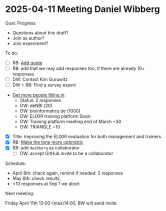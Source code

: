 # 2025-04-11 Meeting Daniel Wibberg

Goal: Progress

- Questions about this draft?
- Join as author?
- Join experiment?


To do:

- [ ] RB: [Add quote](https://github.com/NBISweden/elixir_evaluation_evaluation/issues/7)
- [ ] RB: add that we may add responses too, if there are already 10+ responses
- [ ] DW: Contact Kim Guruwitz
- [ ] DW + RB: Find a survey expert
- [Get more people filling in](https://github.com/NBISweden/elixir_evaluation_evaluation/issues/9):
    - Status: 2 responses
    - DW: deNBI (20)
    - DW: bioinformatics.de (1000)
    - DW: ELIXIR training platform Slack
    - DW: Training platform meeting end of March ~30
    - DW: TRIANGLE ~10
- [x] Title: Improving the ELIXIR evaluation for both management and trainers
- [x] RB: [Make the tone more optimistic](https://github.com/NBISweden/elixir_evaluation_evaluation/issues/4)
- [x] RB: add `dwibberg` as collaborator
    - [ ] DW: accept GitHub invite to be a collaborator

Schedule:

- April 6th: check again, remind if needed: 2 responses
- May 6th: check results,
- <10 responses at Sep 1 we abort

Next meeting:

Friday April 11th 13:00-(max)14:00, BW will send invite

